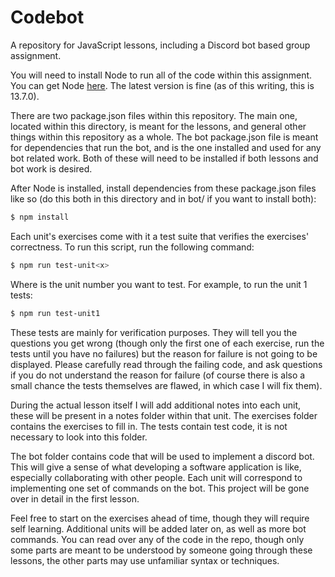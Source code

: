 # Codebot

A repository for JavaScript lessons, including a Discord bot based group assignment.

You will need to install Node to run all of the code within this assignment. You can get Node
[here](https://nodejs.org/en/). The latest version is fine (as of this writing, this is 13.7.0).

There are two package.json files within this repository. The main one, located within this directory, is meant for
the lessons, and general other things within this repository as a whole. The bot package.json file is meant for dependencies
that run the bot, and is the one installed and used for any bot related work. Both of these will need to be installed
if both lessons and bot work is desired.

After Node is installed, install dependencies from these package.json files like so (do this both in this
directory and in bot/ if you want to install both):

```bash
$ npm install
```

Each unit's exercises come with it a test suite that verifies the exercises' correctness. To run this script, run the following command:

```bash
$ npm run test-unit<x>
```

Where <x> is the unit number you want to test. For example, to run the unit 1 tests:

```bash
$ npm run test-unit1
```

These tests are mainly for verification purposes. They will tell you the questions you get wrong (though only the first one
of each exercise, run the tests until you have no failures) but the reason for failure is not going to be displayed. Please
carefully read through the failing code, and ask questions if you do not understand the reason for failure (of course there
is also a small chance the tests themselves are flawed, in which case I will fix them).

During the actual lesson itself I will add additional notes into each unit, these will be present in a notes folder within
that unit. The exercises folder contains the exercises to fill in. The tests contain test code, it is not necessary to look into
this folder.

The bot folder contains code that will be used to implement a discord bot. This will give a sense of what developing a
software application is like, especially collaborating with other people. Each unit will correspond to implementing one
set of commands on the bot. This project will be gone over in detail in the first lesson.

Feel free to start on the exercises ahead of time, though they will require self learning. Additional units will be added
later on, as well as more bot commands. You can read over any of the code in the repo, though only some parts are meant
to be understood by someone going through these lessons, the other parts may use unfamiliar syntax or techniques.